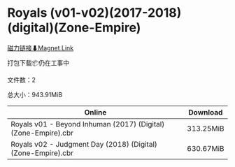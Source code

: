 # Royals (v01-v02)(2017-2018)(digital)(Zone-Empire)

[磁力链接⬇Magnet Link](magnet:?xt=urn:btih:160924fb7d32ae71da92a2432f255208f8e59bbb&dn=Royals%20%28v01-v02%29%282017-2018%29%28digital%29%28Zone-Empire%29)

打包下载📦仍在工事中

文件数：2

总大小：943.91MiB

Online | Download
--- | ---
Royals v01 - Beyond Inhuman (2017) (Digital) (Zone-Empire).cbr | 313.25MiB
Royals v02 - Judgment Day (2018) (Digital) (Zone-Empire).cbr | 630.67MiB